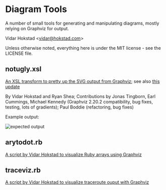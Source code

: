 
# Diagram Tools

A number of small tools for generating and manipulating diagrams, mostly
relying on Graphviz for output.

Vidar Hokstad &lt;vidar@hokstad.com>

Unless otherwise noted, everything here is under the MIT license - see
the LICENSE file.

## notugly.xsl ##

[An XSL transform to pretty up the SVG output from Graphviz](http://www.hokstad.com/making-graphviz-output-pretty-with-xsl.html); 
see also [this update](http://www.hokstad.com/making-graphviz-output-pretty-with-xsl-updated.html)

By Vidar Hokstad and Ryan Shea; Contributions by Jonas Tingborn, Earl Cummings, 
Michael Kennedy (Graphviz 2.20.2 compatibility, bug fixes,
testing, lots of gradients); Paul Boddie (refactoring, bug fixes)

Example output:

![expected output](https://raw.githubusercontent.com/vidarh/diagram-tools/master/tests/test-notugly-expected.svg)

## arytodot.rb ##

[A script by Vidar Hokstad to visualize Ruby arrays using Graphviz](http://www.hokstad.com/creating-graphviz-graphs-from-ruby-arrays.html)

## traceviz.rb ##

[A script by Vidar Hokstad to visualize traceroute ouput with Graphviz](http://www.hokstad.com/traceviz-visualizing-traceroute-output-with-graphivz.html)
